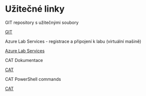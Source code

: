 # Užitečné linky

GIT repository s užitečnými soubory

[GIT](https://github.com/cernatery/DataTesterPro)


Azure Lab Services - registrace a připojení k labu (virtuální mašině)

[Azure Lab Services](https://labs.azure.com/register/2so7kpk6)


CAT Dokumentace

[CAT](https://docs.justcat.it/docs/what-is-cat/introduction/)


CAT PowerShell commands

[CAT](https://docs.justcat.it/docs/help/powershell-module/list-of-commands/)

